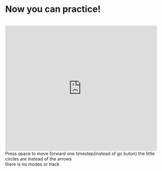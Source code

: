 <html>
  <h1>
    Now you can practice!
  </h1>
  <br>
  <iframe allowtransparency="true" width="485" height="402" src="https://scratch.mit.edu/projects/embed/664174276/?autostart=true" frameborder="0" allowfullscreen=""></iframe>
  <br>
  Press space to move forward one timestep(instead of go buton)
  the little circles are instead of the arrows
  <br>
  there is no modes or track
<html>
